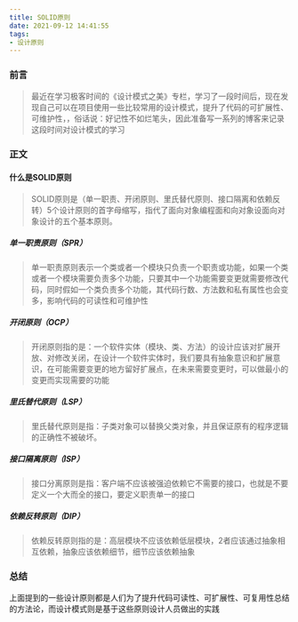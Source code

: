 ```yaml
---
title: SOLID原则
date: 2021-09-12 14:41:55
tags:
- 设计原则
---
```


### 前言

>最近在学习极客时间的《设计模式之美》专栏，学习了一段时间后，现在发现自己可以在项目使用一些比较常用的设计模式，提升了代码的可扩展性、可维护性，，俗话说：好记性不如烂笔头，因此准备写一系列的博客来记录这段时间对设计模式的学习

### 正文

#### 什么是SOLID原则

> SOLID原则是（单一职责、开闭原则、里氏替代原则、接口隔离和依赖反转）5个设计原则的首字母缩写，指代了面向对象编程面和向对象设面向对象设计的五个基本原则。

##### 单一职责原则（SPR）

> 单一职责原则表示一个类或者一个模块只负责一个职责或功能，如果一个类或者一个模块需要负责多个功能，只要其中一个功能需要变更就需要修改代码，同时假如一个类负责多个功能，其代码行数、方法数和私有属性也会变多，影响代码的可读性和可维护性

##### 开闭原则（OCP）

> 开闭原则指的是：一个软件实体（模块、类、方法）的设计应该对扩展开放、对修改关闭，在设计一个软件实体时，我们要具有抽象意识和扩展意识，在可能需要变更的地方留好扩展点，在未来需要变更时，可以做最小的变更而实现需要的功能

##### 里氏替代原则（LSP）

>里氏替代原则是指：子类对象可以替换父类对象，并且保证原有的程序逻辑的正确性不被破坏。

##### 接口隔离原则（ISP）

> 接口分离原则是指：客户端不应该被强迫依赖它不需要的接口，也就是不要定义一个大而全的接口，要定义职责单一的接口

##### 依赖反转原则（DIP）

> 依赖反转原则指的是：高层模块不应该依赖低层模块，2者应该通过抽象相互依赖，抽象应该依赖细节，细节应该依赖抽象

### 总结

上面提到的一些设计原则都是人们为了提升代码可读性、可扩展性、可复用性总结的方法论，而设计模式则是基于这些原则设计人员做出的实践




